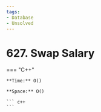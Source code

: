```yaml
---
tags:
- Database
- Unsolved
---
```



# 627. Swap Salary

=== "C++"

    **Time:** O()

    **Space:** O()

    ``` c++
    ```